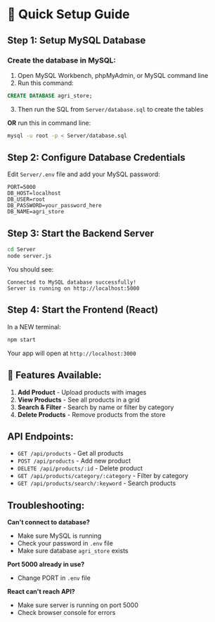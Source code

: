 # 🚀 Quick Setup Guide

## Step 1: Setup MySQL Database

### Create the database in MySQL:
1. Open MySQL Workbench, phpMyAdmin, or MySQL command line
2. Run this command:
```sql
CREATE DATABASE agri_store;
```

3. Then run the SQL from `Server/database.sql` to create the tables

**OR** run this in command line:
```bash
mysql -u root -p < Server/database.sql
```

## Step 2: Configure Database Credentials

Edit `Server/.env` file and add your MySQL password:

```env
PORT=5000
DB_HOST=localhost
DB_USER=root
DB_PASSWORD=your_password_here
DB_NAME=agri_store
```

## Step 3: Start the Backend Server

```bash
cd Server
node server.js
```

You should see:
```
Connected to MySQL database successfully!
Server is running on http://localhost:5000
```

## Step 4: Start the Frontend (React)

In a NEW terminal:
```bash
npm start
```

Your app will open at `http://localhost:3000`

## 🎉 Features Available:

1. **Add Product** - Upload products with images
2. **View Products** - See all products in a grid
3. **Search & Filter** - Search by name or filter by category
4. **Delete Products** - Remove products from the store

## API Endpoints:

- `GET /api/products` - Get all products
- `POST /api/products` - Add new product
- `DELETE /api/products/:id` - Delete product
- `GET /api/products/category/:category` - Filter by category
- `GET /api/products/search/:keyword` - Search products

## Troubleshooting:

**Can't connect to database?**
- Make sure MySQL is running
- Check your password in `.env` file
- Make sure database `agri_store` exists

**Port 5000 already in use?**
- Change PORT in `.env` file

**React can't reach API?**
- Make sure server is running on port 5000
- Check browser console for errors
